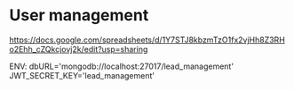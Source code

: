 # User management
https://docs.google.com/spreadsheets/d/1Y7STJ8kbzmTzO1fx2vjHh8Z3RHo2Ehh_cZQkcjovj2k/edit?usp=sharing

ENV: dbURL='mongodb://localhost:27017/lead_management'
JWT_SECRET_KEY='lead_management'
